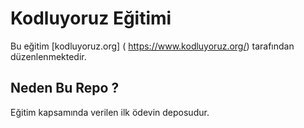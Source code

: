 # Kodluyoruz Eğitimi 
Bu eğitim [kodluyoruz.org] ( https://www.kodluyoruz.org/) tarafından düzenlenmektedir.

## Neden Bu Repo ? 
Eğitim kapsamında verilen ilk ödevin deposudur.
